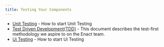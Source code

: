 ```yaml
---
title: Testing Your Components
---
```


*   [Unit Testing](./unit-testing/index.md) - How to start Unit Testing
*   [Test Driven Development(TDD)](./test-driven-development/index.md) - This document describes the test-first methodology
we aspire to on the Enact team.
*   [Ui Testing](./ui-testing/index.md) - How to start Ui Testing